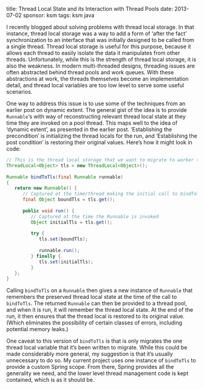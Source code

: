 title: Thread Local State and its Interaction with Thread Pools
date: 2013-07-02
sponsor: ksm
tags: ksm java

I recently blogged about solving problems with thread local
storage. In that instance, thread local storage was a way to add a
form of ‘after the fact’ synchronization to an interface that was
initially designed to be called from a single thread.  Thread local
storage is useful for this purpose, because it allows each thread to
easily isolate the data it manipulates from other
threads. Unfortunately, while this is the strength of thread local
storage, it is also the weakness. In modern multi-threaded designs,
threading issues are often abstracted behind thread pools and work
queues. With these abstractions at work, the threads themselves become
an implementation detail, and thread local variables are too low level
to serve some useful scenarios.

One way to address this issue is to use some of the techniques from an
earlier post on dynamic extent. The general gist of the idea is to
provide `Runnable`‘s with way of reconstructing relevant thread local
state at they time they are invoked on a pool thread. This maps well
to the idea of ‘dynamic extent’, as presented in the earlier
post. ‘Establishing the precondition’ is initializing the thread
locals for the run, and ‘Establishing the post condition’ is restoring
their original values. Here’s how it might look in code:

```java
// This is the thread local storage that we want to migrate to worker threads.
ThreadLocal<Object> tls = new ThreadLocal<Object>();
 
Runnable bindToTls(final Runnable runnable)
{
   return new Runnable() {
      // Captured at the time/thread making the initial call to bindToTls
      final Object boundTls = tls.get();
 
      public void run() {
         // Captured at the time the Runnable is invoked
         Object initialTls = tls.get();
 
         try {
            tls.set(boundTls);
 
            runnable.run();
         } finally {
            tls.set(initialTls);
         }
   };
}
```

Calling `bindToTls` on a `Runnable` then gives a new instance of
`Runnable` that remembers the preserved thread local state at the time
of the call to `bindToTls`. The returned `Runnable` can then be provided
to a thread pool, and when it is run, it will remember the thread
local state. At the end of the run, it then ensures that the thread
local is restored to its original value. (Which eliminates the
possibility of certain classes of errors, including potential memory
leaks.)

One caveat to this version of `bindToTls` is that is only migrates the
one thread local variable that it’s been written to migrate. While
this could be made considerably more general, my suggestion is that
it’s usually unnecessary to do so. My current project uses one
instance of `bindToTls` to provide a custom Spring scope. From there,
Spring provides all the generality we need, and the lower level thread
management code is kept contained, which is as it should be.



